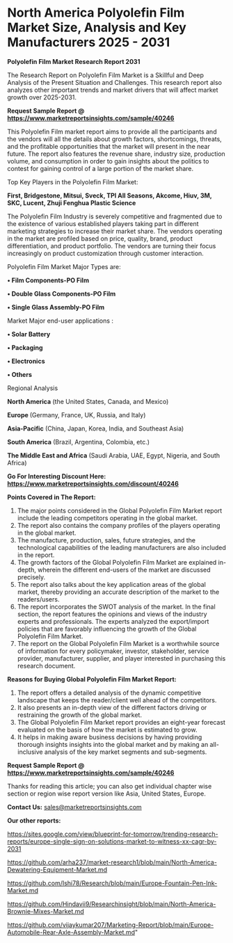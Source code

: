 # North America Polyolefin Film Market Size, Analysis and Key Manufacturers 2025 - 2031

<strong>Polyolefin Film Market Research Report 2031</strong>

The Research Report on Polyolefin Film Market is a Skillful and Deep Analysis of the Present Situation and Challenges. This research report also analyzes other important trends and market drivers that will affect market growth over 2025-2031.

<strong>Request Sample Report @ <a href=https://www.marketreportsinsights.com/sample/40246>https://www.marketreportsinsights.com/sample/40246</a></strong>

This Polyolefin Film market report aims to provide all the participants and the vendors will all the details about growth factors, shortcomings, threats, and the profitable opportunities that the market will present in the near future. The report also features the revenue share, industry size, production volume, and consumption in order to gain insights about the politics to contest for gaining control of a large portion of the market share.

Top Key Players in the Polyolefin Film Market:

<strong>First, Bridgestone, Mitsui, Sveck, TPI All Seasons, Akcome, Hiuv, 3M, SKC, Lucent, Zhuji Fenghua Plastic Science</strong>

The Polyolefin Film Industry is severely competitive and fragmented due to the existence of various established players taking part in different marketing strategies to increase their market share. The vendors operating in the market are profiled based on price, quality, brand, product differentiation, and product portfolio. The vendors are turning their focus increasingly on product customization through customer interaction.

Polyolefin Film Market Major Types are:

<strong>•  Film Components-PO Film

•  Double Glass Components-PO Film

•  Single Glass Assembly-PO Film</strong>

Market Major end-user applications :

<strong>•  Solar Battery

•  Packaging

•  Electronics

•  Others</strong>

Regional Analysis

</u><strong><b>North America</b></strong> (the United States, Canada, and Mexico)

<strong><b>Europe </b></strong>(Germany, France, UK, Russia, and Italy)

<strong><b>Asia-Pacific</b></strong> (China, Japan, Korea, India, and Southeast Asia)

<strong><b>South America</b></strong> (Brazil, Argentina, Colombia, etc.)

<strong><b>The Middle East and Africa</b></strong> (Saudi Arabia, UAE, Egypt, Nigeria, and South Africa)

<strong>Go For Interesting Discount Here: <a href=https://www.marketreportsinsights.com/discount/40246>https://www.marketreportsinsights.com/discount/40246</a></strong>

<strong>Points Covered in The Report:</strong>
<ol>
  <li>The major points considered in the Global Polyolefin Film Market report include the leading competitors operating in the global market.</li>
  <li>The report also contains the company profiles of the players operating in the global market.</li>
  <li>The manufacture, production, sales, future strategies, and the technological capabilities of the leading manufacturers are also included in the report.</li>
  <li>The growth factors of the Global Polyolefin Film Market are explained in-depth, wherein the different end-users of the market are discussed precisely.</li>
  <li>The report also talks about the key application areas of the global market, thereby providing an accurate description of the market to the readers/users.</li>
  <li>The report incorporates the SWOT analysis of the market. In the final section, the report features the opinions and views of the industry experts and professionals. The experts analyzed the export/import policies that are favorably influencing the growth of the Global Polyolefin Film Market.</li>
  <li>The report on the Global Polyolefin Film Market is a worthwhile source of information for every policymaker, investor, stakeholder, service provider, manufacturer, supplier, and player interested in purchasing this research document.</li>
</ol>
<strong>Reasons for Buying Global Polyolefin Film Market Report:</strong>

<ol>
  <li>The report offers a detailed analysis of the dynamic competitive landscape that keeps the reader/client well ahead of the competitors.</li>
  <li>It also presents an in-depth view of the different factors driving or restraining the growth of the global market.</li>
  <li>The Global Polyolefin Film Market report provides an eight-year forecast evaluated on the basis of how the market is estimated to grow.</li>
  <li>It helps in making aware business decisions by having providing thorough insights insights into the global market and by making an all-inclusive analysis of the key market segments and sub-segments.</li>
</ol>
<strong>Request Sample Report @ <a href=https://www.marketreportsinsights.com/sample/40246>https://www.marketreportsinsights.com/sample/40246</a></strong>


Thanks for reading this article; you can also get individual chapter wise section or region wise report version like Asia, United States, Europe.

<strong>Contact Us:</strong>
sales@marketreportsinsights.com

<strong>Our other reports:</strong>

<a href=https://sites.google.com/view/blueprint-for-tomorrow/trending-research-reports/europe-single-sign-on-solutions-market-to-witness-xx-cagr-by-2031>https://sites.google.com/view/blueprint-for-tomorrow/trending-research-reports/europe-single-sign-on-solutions-market-to-witness-xx-cagr-by-2031</a>

<a href=https://github.com/arha237/market-research1/blob/main/North-America-Dewatering-Equipment-Market.md>https://github.com/arha237/market-research1/blob/main/North-America-Dewatering-Equipment-Market.md</a>

<a href=https://github.com/Ishi78/Research/blob/main/Europe-Fountain-Pen-Ink-Market.md>https://github.com/Ishi78/Research/blob/main/Europe-Fountain-Pen-Ink-Market.md</a>

<a href=https://github.com/Hindavii9/Researchinsight/blob/main/North-America-Brownie-Mixes-Market.md>https://github.com/Hindavii9/Researchinsight/blob/main/North-America-Brownie-Mixes-Market.md</a>

<a href=https://github.com/vijaykumar207/Marketing-Report/blob/main/Europe-Automobile-Rear-Axle-Assembly-Market.md>https://github.com/vijaykumar207/Marketing-Report/blob/main/Europe-Automobile-Rear-Axle-Assembly-Market.md</a>"
